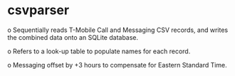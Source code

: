 # csvparser

o Sequentially reads T-Mobile Call and Messaging CSV records, and writes the combined data onto an SQLite database.

o Refers to a look-up table to populate names for each record.

o Messaging offset by +3 hours to compensate for Eastern Standard Time.
